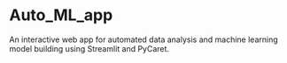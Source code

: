 # Auto_ML_app
An interactive web app for automated data analysis and machine learning model building using Streamlit and PyCaret.
